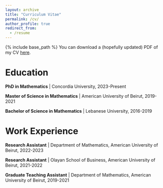 ```yaml
---
layout: archive
title: "Curriculum Vitae"
permalink: /cv/
author_profile: true
redirect_from:
  - /resume
---
```


{% include base_path %}
You can download a (hopefully updated) PDF of my CV [here](/files/.pdf).


# Education

**PhD in Mathematics** |
Concordia University, 2023-Present

**Master of Science in Mathematics** |
American University of Beirut, 2019-2021

**Bachelor of Science in Mathematics** |
Lebanese University, 2016-2019


# Work Experience

 **Research Assistant** | 
 Department of Mathematics, American University of Beirut, 2022-2023


 **Research Assistant** | 
 Olayan School of Business, American University of Beirut, 2021-2022
  

 **Graduate Teaching Assistant** |
 Department of Mathematics, American University of Beirut, 2019-2021
 
